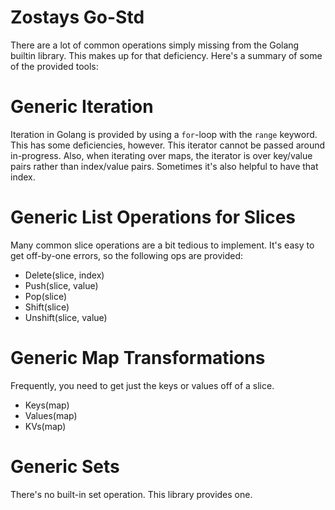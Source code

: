 # Zostays Go-Std

There are a lot of common operations simply missing from the Golang builtin
library. This makes up for that deficiency. Here's a summary of some of the
provided tools:

# Generic Iteration

Iteration in Golang is provided by using a `for`-loop with the `range` keyword.
This has some deficiencies, however. This iterator cannot be passed around
in-progress. Also, when iterating over maps, the iterator is over key/value
pairs rather than index/value pairs. Sometimes it's also helpful to have that
index.

# Generic List Operations for Slices

Many common slice operations are a bit tedious to implement. It's easy to get
off-by-one errors, so the following ops are provided:

 * Delete(slice, index)
 * Push(slice, value)
 * Pop(slice)
 * Shift(slice)
 * Unshift(slice, value)

# Generic Map Transformations

Frequently, you need to get just the keys or values off of a slice.

 * Keys(map)
 * Values(map)
 * KVs(map)

# Generic Sets

There's no built-in set operation. This library provides one.
